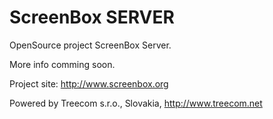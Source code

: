 ScreenBox SERVER
================

OpenSource project ScreenBox Server.


More info comming soon.


Project site: http://www.screenbox.org

Powered by Treecom s.r.o., Slovakia, http://www.treecom.net